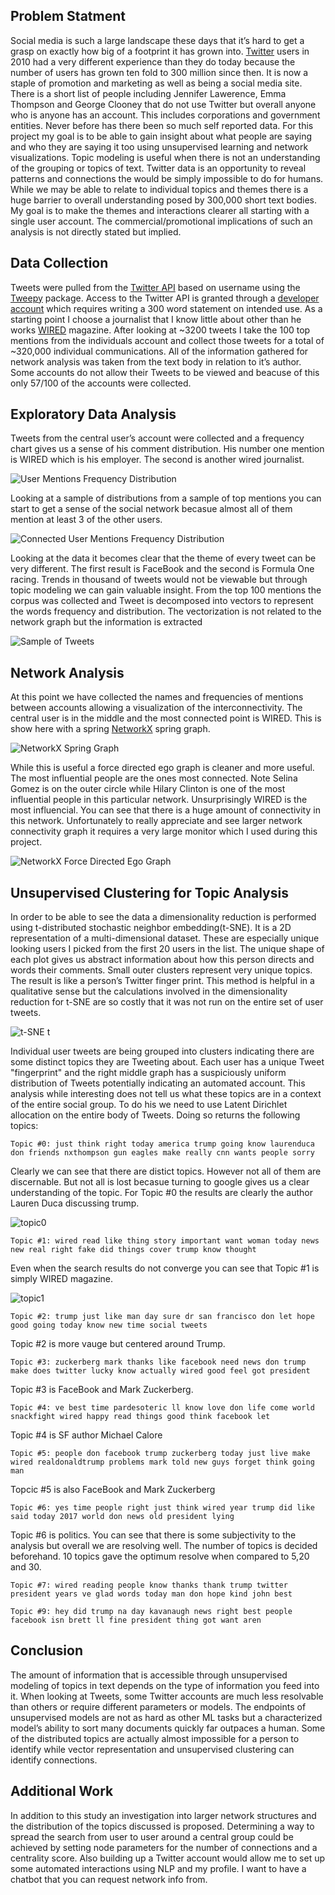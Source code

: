 

## Problem Statment
Social media is such a large landscape these days that it’s hard to get a grasp on exactly how big of a footprint it has grown into. [Twitter](https://twitter.com/) users in 2010 had a very different experience than they do today because the number of users has grown ten fold to 300 million since then. It is now a staple of promotion and marketing as well as being a social media site. There is a short list of people including Jennifer Lawerence, Emma Thompson and George Clooney that do not use Twitter but overall anyone who is anyone has an account. This includes corporations and government entities. Never before has there been so much self reported data. For this project my goal is to be able to gain insight about what people are saying and who they are saying it too using unsupervised learning and network visualizations. Topic modeling is useful when there is not an understanding of the grouping or topics of text. Twitter data is an opportunity to reveal patterns and connections the would be simply impossible to do for humans. While we may be able to relate to individual topics and themes there is a huge barrier to overall understanding posed by 300,000 short text bodies. My goal is to make the themes and interactions clearer all starting with a single user account. The commercial/promotional implications of such an analysis is not directly stated but implied. 

## Data Collection


Tweets were pulled from the [Twitter API](https://developer.twitter.com/) based on username using the [Tweepy](http://www.tweepy.org/) package. Access to the Twitter API is granted through a [developer account](https://developer.twitter.com/en/apply-for-access.html) which requires writing a 300 word statement on intended use. As a starting point I choose a journalist that I know little about other than he works [WIRED](https://www.wired.com/) magazine. After looking at ~3200 tweets I take the 100 top mentions from the individuals account and collect those tweets for a total of ~320,000 individual communications. All of the information gathered for network analysis was taken from the text body in relation to it’s author. Some accounts do not allow their Tweets to be viewed and beacuse of this only 57/100 of the accounts were collected.

## Exploratory Data Analysis 

Tweets from the central user’s account were collected and a frequency chart gives us a sense of his comment distribution. His number one mention is WIRED which is his employer. The second is another wired journalist. 

![User Mentions Frequency Distribution](https://github.com/DataSnek/TwitterNLP/blob/master/Pics/freq1.png)

Looking at a sample of distributions from a sample of top mentions you can start to get a sense of the social network becasue almost all of them mention at least 3 of the other users.

![Connected User Mentions Frequency Distribution](https://github.com/DataSnek/TwitterNLP/blob/master/Pics/freq2.png)

Looking at the data it becomes clear that the theme of every tweet can be very different. The first result is FaceBook and the second is Formula One racing. Trends in thousand of tweets would not be viewable but through topic modeling we can gain valuable insight.
From the top 100 mentions the corpus was collected and Tweet is decomposed into vectors to represent the words frequency and distribution. The vectorization is not related to the network graph but the information is extracted 

![Sample of Tweets](https://github.com/DataSnek/TwitterNLP/blob/master/Pics/tweets.png)

## Network Analysis

At this point we have collected the names and frequencies of mentions between accounts allowing a visualization of the interconnectivity. The central user is in the middle and the most connected point is WIRED. This is show here with a spring [NetworkX](https://networkx.github.io/) spring graph. 

![NetworkX Spring Graph](https://github.com/DataSnek/TwitterNLP/blob/master/Pics/spring.png)

While this is useful a force directed ego graph is cleaner and more useful. The most influential people are the ones most connected. Note Selina Gomez is on the outer circle while Hilary Clinton is one of the most influential people in this particular network. Unsurprisingly WIRED is the most influencial. You can see that there is a huge amount of connectivity in this network. Unfortunately to really appreciate and see  larger network connectivity graph it requires a very large monitor which I used during this project. 

![NetworkX Force Directed Ego Graph](https://github.com/DataSnek/TwitterNLP/blob/master/Pics/force_ego.png)

## Unsupervised Clustering for Topic Analysis

In order to be able to see the data a dimensionality reduction is performed using t-distributed stochastic neighbor embedding(t-SNE). It is a 2D representation of a multi-dimensional dataset. These are especially unique looking users I picked from the first 20 users in the list. The unique shape of each plot gives us abstract information about how this person directs and words their comments. Small outer clusters represent very unique topics. The result is like a person’s Twitter finger print. This method is helpful in a qualitative sense but the calculations involved in the dimensionality reduction for t-SNE are so costly that it was not run on the entire set of user tweets. 


![t-SNE t](https://github.com/DataSnek/TwitterNLP/blob/master/Pics/tSNE.png)

Individual user tweets are being grouped into clusters indicating there are some distinct topics they are Tweeting about. Each user has a unique Tweet "fingerprint" and the right middle graph has a suspiciously uniform distribution of Tweets potentially indicating an automated account.
This analysis while interesting does not tell us what these topics are in a context of the entire social group. To do his we need to use Latent Dirichlet allocation on the entire body of Tweets. Doing so returns the following topics:

`Topic #0: just think right today america trump going know laurenduca don friends nxthompson gun eagles make really cnn wants people sorry`

Clearly we can see that there are distict topics. However not all of them are discernable. But not all is lost becasue turning to google gives us a clear understanding of the topic. For Topic #0 the results are clearly the author Lauren Duca discussing trump. 

![topic0](https://github.com/DataSnek/TwitterNLP/blob/master/Pics/topic0.png)

`Topic #1: wired read like thing story important want woman today news new real right fake did things cover trump know thought`

Even when the search results do not converge you can see that Topic #1 is simply WIRED magazine.

![topic1](https://github.com/DataSnek/TwitterNLP/blob/master/Pics/topic1.png)
 
`Topic #2: trump just like man day sure dr san francisco don let hope good going today know new time social tweets`

Topic #2 is more vauge but centered around Trump. 

`Topic #3: zuckerberg mark thanks like facebook need news don trump make does twitter lucky know actually wired good feel got president`

Topic #3 is FaceBook and Mark Zuckerberg.

`Topic #4: ve best time pardesoteric ll know love don life come world snackfight wired happy read things good think facebook let`

Topic #4 is SF author Michael Calore

`Topic #5: people don facebook trump zuckerberg today just live make wired realdonaldtrump problems mark told new guys forget think going man`

Topcic #5 is also FaceBook and Mark Zuckerberg

`Topic #6: yes time people right just think wired year trump did like said today 2017 world don news old president lying`
 
 Topic #6 is politics. You can see that there is some subjectivity to the analysis but overall we are resolving well. The number of topics is decided beforehand. 10 topics gave the optimum resolve when compared to 5,20 and 30. 

`Topic #7: wired reading people know thanks thank trump twitter president years ve glad words today man don hope kind john best`

`Topic #9: hey did trump na day kavanaugh news right best people facebook isn brett ll fine president thing got want aren`


## Conclusion

The amount of information that is accessible through unsupervised modeling of topics in text  depends on the type of information you feed into it. When looking at Tweets, some Twitter accounts are much less resolvable than others or require different parameters or models. The endpoints of unsupervised models are not as hard as other ML tasks but a characterized model’s ability to sort many documents quickly far outpaces a human. Some of the distributed topics are actually almost impossible for a person to identify while vector representation and unsupervised clustering can identify connections. 

## Additional Work

In addition to this study an investigation into larger network structures and the distribution of the topics discussed is proposed. Determining a way to spread the search from user to user around a central group could be achieved by setting node parameters for the number of connections and a centrality score. Also building up a Twitter account would allow me to set up some automated interactions using NLP and my profile. I want to have a chatbot that you can request network info from.


